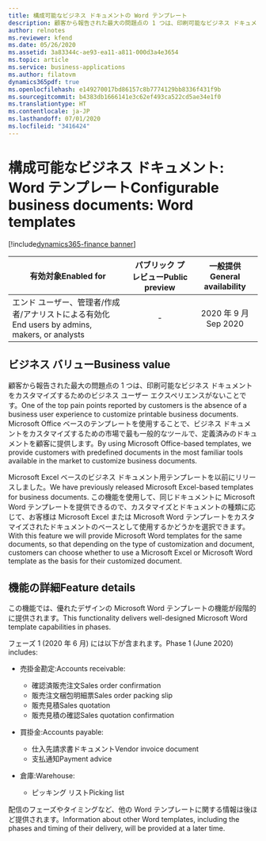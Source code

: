 ```yaml
---
title: 構成可能なビジネス ドキュメントの Word テンプレート
description: 顧客から報告された最大の問題点の 1 つは、印刷可能なビジネス ドキュメントをカスタマイズするためのビジネス ユーザー エクスペリエンスがないことです。 Microsoft Office ベースのテンプレートを使用することで、ビジネス ドキュメントをカスタマイズするための市場で最も一般的なツールで、定義済みのドキュメントを顧客に提供します。 Microsoft Excel ベースのビジネス ドキュメント用テンプレートを以前にリリースしました。 この機能を使用して、同じドキュメントに Microsoft Word テンプレートを提供できるので、カスタマイズとドキュメントの種類に応じて、お客様は Microsoft Excel または Microsoft Word テンプレートをカスタマイズされたドキュメントのベースとして使用するかどうかを選択できます。
author: relnotes
ms.reviewer: kfend
ms.date: 05/26/2020
ms.assetid: 3a83344c-ae93-ea11-a811-000d3a4e3654
ms.topic: article
ms.service: business-applications
ms.author: filatovm
dynamics365pdf: true
ms.openlocfilehash: e149270017bd86157c8b7774129bb8336f431f9b
ms.sourcegitcommit: b4383db1666141e3c62ef493ca522cd5ae34e1f0
ms.translationtype: HT
ms.contentlocale: ja-JP
ms.lasthandoff: 07/01/2020
ms.locfileid: "3416424"
---
```

# <a name="configurable-business-documents-word-templates"></a><span data-ttu-id="81d8e-106">構成可能なビジネス ドキュメント: Word テンプレート</span><span class="sxs-lookup"><span data-stu-id="81d8e-106">Configurable business documents: Word templates</span></span>
[!include[dynamics365-finance banner](../includes/dynamics365-finance.md)]

| <span data-ttu-id="81d8e-107">有効対象</span><span class="sxs-lookup"><span data-stu-id="81d8e-107">Enabled for</span></span>    |  <span data-ttu-id="81d8e-108">パブリック プレビュー</span><span class="sxs-lookup"><span data-stu-id="81d8e-108">Public preview</span></span> | <span data-ttu-id="81d8e-109">一般提供</span><span class="sxs-lookup"><span data-stu-id="81d8e-109">General availability</span></span> | 
| ---------- | :----------: |:----------: |
|<span data-ttu-id="81d8e-110">エンド ユーザー、管理者/作成者/アナリストによる有効化</span><span class="sxs-lookup"><span data-stu-id="81d8e-110">End users by admins, makers, or analysts</span></span>|-| <span data-ttu-id="81d8e-111">2020 年 9 月</span><span class="sxs-lookup"><span data-stu-id="81d8e-111">Sep 2020</span></span>|



## <a name="business-value"></a><span data-ttu-id="81d8e-112">ビジネス バリュー</span><span class="sxs-lookup"><span data-stu-id="81d8e-112">Business value</span></span>
<span data-ttu-id="81d8e-113">顧客から報告された最大の問題点の 1 つは、印刷可能なビジネス ドキュメントをカスタマイズするためのビジネス ユーザー エクスペリエンスがないことです。</span><span class="sxs-lookup"><span data-stu-id="81d8e-113">One of the top pain points reported by customers is the absence of a business user experience to customize printable business documents.</span></span> <span data-ttu-id="81d8e-114">Microsoft Office ベースのテンプレートを使用することで、ビジネス ドキュメントをカスタマイズするための市場で最も一般的なツールで、定義済みのドキュメントを顧客に提供します。</span><span class="sxs-lookup"><span data-stu-id="81d8e-114">By using Microsoft Office-based templates, we provide customers with predefined documents in the most familiar tools available in the market to customize business documents.</span></span> 

<span data-ttu-id="81d8e-115">Microsoft Excel ベースのビジネス ドキュメント用テンプレートを以前にリリースしました。</span><span class="sxs-lookup"><span data-stu-id="81d8e-115">We have previously released Microsoft Excel-based templates for business documents.</span></span> <span data-ttu-id="81d8e-116">この機能を使用して、同じドキュメントに Microsoft Word テンプレートを提供できるので、カスタマイズとドキュメントの種類に応じて、お客様は Microsoft Excel または Microsoft Word テンプレートをカスタマイズされたドキュメントのベースとして使用するかどうかを選択できます。</span><span class="sxs-lookup"><span data-stu-id="81d8e-116">With this feature we will provide Microsoft Word templates for the same documents, so that depending on the type of customization and document, customers can choose whether to use a Microsoft Excel or Microsoft Word template as the basis for their customized document.</span></span> 



## <a name="feature-details"></a><span data-ttu-id="81d8e-117">機能の詳細</span><span class="sxs-lookup"><span data-stu-id="81d8e-117">Feature details</span></span>
<!--feature detail start -->
<span data-ttu-id="81d8e-118">この機能では、優れたデザインの Microsoft Word テンプレートの機能が段階的に提供されます。</span><span class="sxs-lookup"><span data-stu-id="81d8e-118">This functionality delivers well-designed Microsoft Word template capabilities in phases.</span></span>

<span data-ttu-id="81d8e-119">フェーズ 1 (2020 年 6 月) には以下が含まれます。</span><span class="sxs-lookup"><span data-stu-id="81d8e-119">Phase 1 (June 2020) includes:</span></span>

- <span data-ttu-id="81d8e-120">売掛金勘定:</span><span class="sxs-lookup"><span data-stu-id="81d8e-120">Accounts receivable:</span></span>
   - <span data-ttu-id="81d8e-121">確認済販売注文</span><span class="sxs-lookup"><span data-stu-id="81d8e-121">Sales order confirmation</span></span>
   - <span data-ttu-id="81d8e-122">販売注文梱包明細票</span><span class="sxs-lookup"><span data-stu-id="81d8e-122">Sales order packing slip</span></span>
   - <span data-ttu-id="81d8e-123">販売見積</span><span class="sxs-lookup"><span data-stu-id="81d8e-123">Sales quotation</span></span>
   - <span data-ttu-id="81d8e-124">販売見積の確認</span><span class="sxs-lookup"><span data-stu-id="81d8e-124">Sales quotation confirmation</span></span>

- <span data-ttu-id="81d8e-125">買掛金:</span><span class="sxs-lookup"><span data-stu-id="81d8e-125">Accounts payable:</span></span>
   - <span data-ttu-id="81d8e-126">仕入先請求書ドキュメント</span><span class="sxs-lookup"><span data-stu-id="81d8e-126">Vendor invoice document</span></span>
   - <span data-ttu-id="81d8e-127">支払通知</span><span class="sxs-lookup"><span data-stu-id="81d8e-127">Payment advice</span></span>

- <span data-ttu-id="81d8e-128">倉庫:</span><span class="sxs-lookup"><span data-stu-id="81d8e-128">Warehouse:</span></span>
   - <span data-ttu-id="81d8e-129">ピッキング リスト</span><span class="sxs-lookup"><span data-stu-id="81d8e-129">Picking list</span></span>

<span data-ttu-id="81d8e-130">配信のフェーズやタイミングなど、他の Word テンプレートに関する情報は後ほど提供されます。</span><span class="sxs-lookup"><span data-stu-id="81d8e-130">Information about other Word templates, including the phases and timing of their delivery, will be provided at a later time.</span></span>

<!--feature detail end -->









